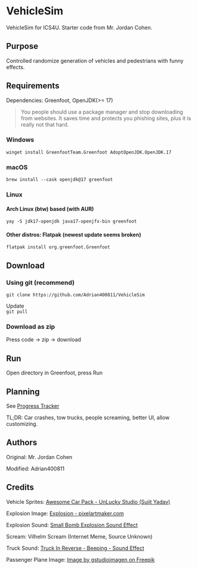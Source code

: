 # VehicleSim
VehicleSim for ICS4U. Starter code from Mr. Jordan Cohen.

## Purpose
Controlled randomize generation of vehicles and pedestrians with funny effects.

## Requirements
Dependencies: Greenfoot, OpenJDK(>= 17)
> You people should use a package manager and stop downloading from websites. It saves time and protects you phishing sites, plus it is really not that hard.
### Windows
```winget install GreenfootTeam.Greenfoot AdoptOpenJDK.OpenJDK.17```
### macOS
```brew install --cask openjdk@17 greenfoot```
### Linux
#### Arch Linux (btw) based (with AUR)
```yay -S jdk17-openjdk java17-openjfx-bin greenfoot```
#### Other distros: Flatpak (newest update seems broken)
```flatpak install org.greenfoot.Greenfoot```

## Download
### Using git (recommend)
```git clone https://github.com/Adrian400811/VehicleSim```  

Update  
```git pull```

### Download as zip
Press code -> zip -> download


## Run
Open directory in Greenfoot, press Run

## Planning
See [Progress Tracker](https://github.com/Adrian400811/VehicleSim/issues/1)

TL;DR: Car crashes, tow trucks, people screaming, better UI, allow customizing.

## Authors
Original: Mr. Jordan Cohen

Modified: Adrian400811

## Credits
Vehicle Sprites: [Awesome Car Pack - UnLucky Studio (Sujit Yadav)](https://unluckystudio.com/game-art-giveaway-7-top-down-vehicles-sprites-pack/)

Explosion Image: [Explosion - pixelartmaker.com](https://pixelartmaker.com/art/695c3a296d3fc8c)

Explosion Sound: [Small Bomb Explosion Sound Effect](https://youtu.be/9FMquJzgDGQ)

Scream: Vilhelm Scream (Internet Meme, Source Unknown)

Truck Sound: [Truck In Reverse - Beeping - Sound Effect](https://youtu.be/fRzYqsDSplg)

Passenger Plane Image: [Image by gstudioimagen on Freepik](https://www.freepik.com/free-vector/plane-flying-travel-machine_137585846.htm)
